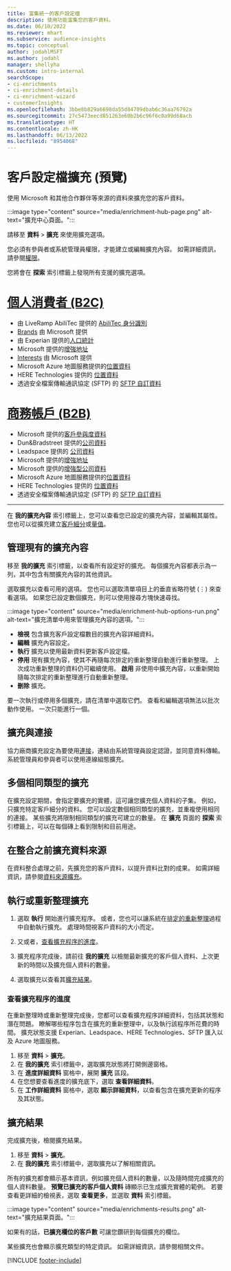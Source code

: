 ```yaml
---
title: 富集統一的客戶設定檔
description: 使用功能富集您的客戶資料。
ms.date: 06/10/2022
ms.reviewer: mhart
ms.subservice: audience-insights
ms.topic: conceptual
author: jodahlMSFT
ms.author: jodahl
manager: shellyha
ms.custom: intro-internal
searchScope:
- ci-enrichments
- ci-enrichment-details
- ci-enrichment-wizard
- customerInsights
ms.openlocfilehash: 3bbe8b829a6698da55d84709dbab6c36aa76792a
ms.sourcegitcommit: 27c5473eecd851263e60b2b6c96f6c0a99d68acb
ms.translationtype: HT
ms.contentlocale: zh-HK
ms.lasthandoff: 06/13/2022
ms.locfileid: "8954068"
---
```

# <a name="enrichment-for-customer-profiles-preview"></a>客戶設定檔擴充 (預覽)

使用 Microsoft 和其他合作夥伴等來源的資料來擴充您的客戶資料。

:::image type="content" source="media/enrichment-hub-page.png" alt-text="擴充中心頁面。":::

請移至 **資料** > **擴充** 來使用擴充選項。  

您必須有參與者或系統管理員權限，才能建立或編輯擴充內容。 如需詳細資訊，請參閱[權限](permissions.md)。

您將會在 **探索** 索引標籤上發現所有支援的擴充選項。

# <a name="individual-consumers-b-to-c"></a>[個人消費者 (B2C)](#tab/b2c)

- 由 LiveRamp AbiliTec 提供的 [AbiliTec 身分識別](enrichment-liveramp.md)
- [Brands](enrichment-microsoft.md) 由 Microsoft 提供
- 由 Experian 提供的[人口統計](enrichment-experian.md)
- Microsoft 提供的[增強地址](enrichment-enhanced-addresses.md)
- [Interests](enrichment-microsoft.md) 由 Microsoft 提供
- Microsoft Azure 地圖服務提供的[位置資料](enrichment-azure-maps.md)
- HERE Technologies 提供的 [位置資料](enrichment-here.md)
- 透過安全檔案傳輸通訊協定 (SFTP) 的 [SFTP 自訂資料](enrichment-SFTP-custom-import.md)

# <a name="business-accounts-b-to-b"></a>[商務帳戶 (B2B)](#tab/b2b)

- Microsoft 提供的[客戶參與度資料](enrichment-office.md)
- Dun&Bradstreet 提供的[公司資料](enrichment-dnb.md)
- Leadspace 提供的 [公司資料](enrichment-leadspace.md)
- Microsoft 提供的[增強地址](enrichment-enhanced-addresses.md)
- Microsoft 提供的[增強型公司資料](enrichment-enhanced-company-data.md)
- Microsoft Azure 地圖服務提供的[位置資料](enrichment-azure-maps.md)
- HERE Technologies 提供的 [位置資料](enrichment-here.md)
- 透過安全檔案傳輸通訊協定 (SFTP) 的 [SFTP 自訂資料](enrichment-SFTP-custom-import.md)

---

在 **我的擴充內容** 索引標籤上，您可以查看您已設定的擴充內容，並編輯其屬性。 您也可以從擴充建立[客戶細分](segments.md)或[量值](measures.md)。

## <a name="manage-existing-enrichments"></a>管理現有的擴充內容

移至 **我的擴充** 索引標籤，以查看所有設定好的擴充。 每個擴充內容都表示為一列，其中包含有關擴充內容的其他資訊。

選取擴充以查看可用的選項。 您也可以選取清單項目上的垂直省略符號 (&vellip;) 來查看選項。 如果您已設定數個擴充，則可以使用搜尋方塊快速尋找。

:::image type="content" source="media/enrichment-hub-options-run.png" alt-text="擴充清單中用來管理擴充內容的選項。":::

- **檢視** 包含擴充客戶設定檔數目的擴充內容詳細資料。
- **編輯** 擴充內容設定。
- **執行** 擴充以使用最新資料更新客戶設定檔。
- **停用** 現有擴充內容，使其不再隨每次排定的重新整理自動進行重新整理。 上次成功重新整理的資料仍可繼續使用。 **啟用** 非使用中擴充內容，以重新開始隨每次排定的重新整理進行自動重新整理。
- **刪除** 擴充。

要一次執行或停用多個擴充，請在清單中選取它們。 查看和編輯選項無法以批次動作使用。 一次只能進行一個。

## <a name="enrichments-and-connections"></a>擴充與連接

協力廠商擴充設定為要使用[連接](connections.md)，連結由系統管理員設定認證，並同意資料傳輸。 系統管理員和參與者可以使用連線組態擴充。  

## <a name="multiple-enrichments-of-the-same-type"></a>多個相同類型的擴充

在擴充設定期間，會指定要擴充的實體，這可讓您擴充個人資料的子集。 例如，只擴充特定客戶細分的資料。 您可以設定數個相同類型的擴充，並重複使用相同的連接。 某些擴充將限制相同類型的擴充可建立的數量。 在 **擴充** 頁面的 **探索** 索引標籤上，可以在每個磚上看到限制和目前用途。

## <a name="enrich-data-sources-before-unification"></a>在整合之前擴充資料來源

在資料整合處理之前，先擴充您的客戶資料，以提升資料比對的成果。 如需詳細資訊，請參閱[資料來源擴充](data-sources-enrichment.md)。

## <a name="run-or-refresh-enrichments"></a>執行或重新整理擴充

1. 選取 **執行** 開始進行擴充程序。 或者，您也可以讓系統在[排定的重新整理](system.md#schedule-tab)過程中自動執行擴充。 處理時間視客戶資料的大小而定。

1. 又或者，[查看擴充程序的進度](#see-the-progress-of-the-enrichment-process)。

1. 擴充程序完成後，請前往 **我的擴充** 以檢閱最新擴充的客戶個人資料、上次更新的時間以及擴充個人資料的數量。

1. 選取擴充以查看其[擴充結果](#enrichment-results)。

### <a name="see-the-progress-of-the-enrichment-process"></a>查看擴充程序的進度

在重新整理時或重新整理完成後，您都可以查看擴充程序詳細資料，包括其狀態和潛在問題。 瞭解哪些程序包含在擴充的重新整理中，以及執行該程序所花費的時間。 擴充狀態支援 Experian、Leadspace、HERE Technologies、SFTP 匯入以及 Azure 地圖服務。

1. 移至 **資料** > **擴充**。
1. 在 **我的擴充** 索引標籤中，選取擴充狀態將打開側邊窗格。
1. 在 **進度詳細資料** 窗格中，展開 **擴充** 區段。
1. 在您想要查看進度的擴充底下，選取 **查看詳細資料**。
1. 在 **工作詳細資料** 窗格中，選取 **顯示詳細資料**，以查看包含在擴充更新的程序及其狀態。

## <a name="enrichment-results"></a>擴充結果

完成擴充後，檢閱擴充結果。

1. 移至 **資料** > **擴充**。
1. 在 **我的擴充** 索引標籤中，選取擴充以了解相關資訊。

所有的擴充都會顯示基本資訊，例如擴充個人資料的數量，以及隨時間完成擴充的個人資料數量。 **預覽已擴充的客戶個人資料** 磚顯示已生成擴充實體的範例。 若要查看更詳細的檢視表，選取 **查看更多**，並選取 **資料** 索引標籤。

:::image type="content" source="media/enrichments-results.png" alt-text="擴充結果頁面。":::

如果有的話，**已擴充欄位的客戶數** 可讓您鑽研到每個擴充的欄位。

某些擴充也會顯示擴充類型的特定資訊。 如需詳細資訊，請參閱相關文件。

[!INCLUDE [footer-include](includes/footer-banner.md)]
